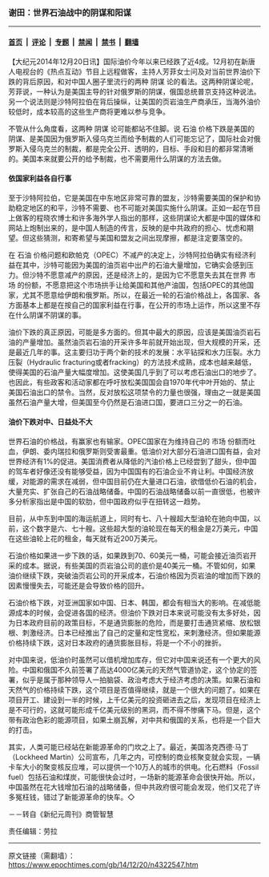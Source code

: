 ### 谢田：世界石油战中的阴谋和阳谋

---

#### [首页](../../../..?n4322547) &nbsp;|&nbsp; [评论](../../../../../epoch-comment?n4322547) &nbsp;|&nbsp; [专题](../../../../../epoch-special?n4322547) &nbsp;|&nbsp; [禁闻](../../../../../epoch-news?n4322547) &nbsp;|&nbsp; [禁书](../../../../../books?n4322547) &nbsp;|&nbsp; [翻墙](https://github.com/gfw-breaker/nogfw/blob/master/README.md?n4322547)


<div class="post_content" id="artbody" itemprop="articleBody">
 <!-- article content begin -->
 <p>
  【大纪元2014年12月20日讯】国际油价今年以来已经跌了近4成。12月初在新唐人电视台的《热点互动》节目上远程做客，主持人芳菲女士问及对当前世界油价下跌的背后原因，和对中国人圈子里流行的两种
  <ok href="https://www.epochtimes.com/gb/tag/%E9%98%B4%E8%B0%8B.html">
   阴谋
  </ok>
  论的看法。这两种阴谋论呢，芳菲说，一种认为是美国主导的针对俄罗斯的阴谋，俄国总统普京支持这种说法。另一个说法则是沙特阿拉伯在背后操纵，让美国的页岩油生产商承压，当海外油价较低时，成本较高的这些生产商将更难以参与竞争。
 </p>
 <p>
  不管从什么角度看，这两种
  <ok href="https://www.epochtimes.com/gb/tag/%E9%98%B4%E8%B0%8B.html">
   阴谋
  </ok>
  论可能都站不住脚。说
  <ok href="https://www.epochtimes.com/gb/tag/%E7%9F%B3%E6%B2%B9.html">
   石油
  </ok>
  价格下跌是美国的阴谋、是美国因为俄罗斯入侵乌克兰而给予制裁的人们可能忘记了，国际社会对俄罗斯入侵乌克兰的制裁，都是完全公开、透明的，目标、手段和目的都非常清晰的。美国本来就要公开的给予制裁，也不需要用什么阴谋的方法去做。
 </p>
 <p>
  <h4>
   依国家利益各自行事
  </h4>
  <p>
   至于沙特阿拉伯，它是美国在中东地区非常可靠的盟友，沙特需要美国的保护和协助稳定地区的和平，沙特不需要、也不可能对美国实施什么阴谋。正如一起在节目上做客的程晓农博士和许多海外学人指出的那样，这些阴谋论大都是中国的媒体和网站上炮制出来的，是中国人制造的传言，反映的是中共政府的担心、忧虑和期望。但这些猜测，和寄希望与美国和盟友之间出现摩擦，都是注定要落空的。
  </p>
  <p>
   在
   <ok href="https://www.epochtimes.com/gb/tag/%E7%9F%B3%E6%B2%B9.html">
    石油
   </ok>
   价格问题和欧帕克（OPEC）不减产的决定上，沙特阿拉伯确实有经济利益在其中，沙特可能因为美国的油页岩中出产的石油大量增加，它确实会感到压力。但沙特不愿意减产的原因，还是经济上的，是因为它不愿意失去其在世界
   <ok href="https://www.epochtimes.com/gb/tag/%E5%B8%82%E5%9C%BA.html">
    市场
   </ok>
   的份额，不愿意把这个市场拱手让给美国和其他产油国，包括OPEC的其他国家，尤其不愿意给伊朗和俄罗斯。所以，在最近一轮的石油价格战上，各国家、各方面基本上都是在按自己的国家利益在行事，在公开的市场上运作，所以这里不存在什么阴谋不阴谋的事。
  </p>
  <p>
   油价下跌的真正原因，可能是多方面的。但其中最大的原因，应该是美国油页岩石油的产量增加。虽然油页岩石油的开采许多年前就开始出现，但大规模的开采，还是最近几年的事。这主要归功于两个新的技术的发展：水平钻探和水力压裂。水力压裂（Hydraulic fracturing或者fracking）的方法技术成熟，成本也越来越低，使得美国的石油产量大幅度增加。这使美国几乎到了可以考虑石油出口的地步了。也因此，有些政客和活动家都在呼吁放松美国国会自1970年代中叶开始的、禁止美国石油出口的禁令。当然，反对放松这项禁令的力量也很强，理由之一就是美国虽然石油产量大增，但美国至今仍然是石油进口国，要进口三分之一的石油。
  </p>
  <p>
   <h4>
    油价下跌对中、日益处不大
   </h4>
   <p>
    世界石油的价格战，有赢家也有输家。OPEC国家在为维持自己的
    <ok href="https://www.epochtimes.com/gb/tag/%E5%B8%82%E5%9C%BA.html">
     市场
    </ok>
    份额而吐血，伊朗、委内瑞拉和俄罗斯则受害最重。低油价对大部分石油进口国有益，会对世界经济有1%的促进。美国消费者从降低的汽油价格上已经尝到了甜头，但中国的驾车者好像还没有能够受益，因为中国国有的石油企业不肯让利。中国经济放缓，对能源的需求在减弱，但中国目前仍在大量进口石油，欲借低价石油的机会，大量充实、扩张自己的石油战略储备。中国的石油战略储备以前一直很低，也被许多分析家指出是中国的软肋，但中国政府似乎在扭转这一趋势。
   </p>
   <p>
    目前，从中东到中国的海运航道上，同时有七、八十艘超大型油轮在驰向中国，以前，这个数字是六、七十艘。这些超大型的油轮现在每天的租金是2万美元，中国在这些油轮上花的租金，每天就有近200万美元。
   </p>
   <p>
    石油价格如果进一步下跌的话，如果跌到70、60美元一桶，可能会接近油页岩开采的成本。据说，有些美国的页岩油公司的底价是40美元一桶。不管如何，如果油价继续下跌，突破油页岩公司的开采成本，石油价格因为页岩油的增加而下跌的因素慢慢失去，可能还是会导致价格的回升。
   </p>
   <p>
    石油价格下跌，对亚洲国家如中国、日本、韩国，都会有相当大的影响。在减低能源成本的时候，会促进各国的经济。但油价下跌对日本来说可能没有太多好处，因为日本政府目前的政策目标，不是通货膨胀的危险，而是要打击通货紧缩、放松银根、刺激经济。日本已经推出了自己的定量和定性宽松，来刺激经济。但如果能源价格持续下跌，这对日本政府的通货膨胀目标，将是一个不小的挫折。
   </p>
   <p>
    对中国来说，低油价时虽然可以借机增加库存，但它对中国来说还有一个更大的风险。中国和俄国不久前签署了高达4000亿美元的天然气管道协定，这个协定的签署，似乎是属于那种领导人一拍脑袋、政治考虑大于经济考虑的决策。如果石油和天然气的价格持续下跌，这个项目是否值得继续，就是一个很大的问题了。如果在项目开工、建设到一半的时候，上千亿美元的投资砸进去之后，发现项目在经济上是不可行的，这就可能形成千亿美元级别的黑洞，而不得不惨痛下马。但是，这个带有政治色彩的能源项目，如果土崩瓦解，对中共和俄国的关系，也将是一个巨大的打击。
   </p>
   <p>
    其实，人类可能已经站在新能源革命的门坎之上了。最近，美国洛克西德‧马丁（Lockheed Martin）公司宣布，几年之内，可控制的商业核聚变就会实现，一辆卡车大小的聚变核反应堆，可以提供一个10万人的城市的供电。化石燃料（Fossil fuel）包括石油和煤炭，可能很快会过时，一场新的能源革命会很快开始。所以，中国虽然在花大钱增加石油的战略储备，但中共政府很可能会发现，他们又花了许多冤枉钱，错过了新能源革命的快车。◇
   </p>
   <p>
    －－转自《新纪元周刊》商管智慧
   </p>
   <p>
    责任编辑：劳拉
   </p>
   <!-- article content end -->
   <div id="below_article_ad">
   </div>
  </p>
 </p>
</div>


---

原文链接（需翻墙）：https://www.epochtimes.com/gb/14/12/20/n4322547.htm